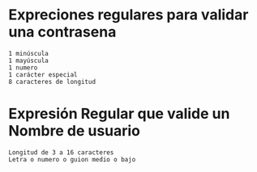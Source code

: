 # Expreciones regulares para validar una contrasena 

~~~
1 minúscula
1 mayúscula
1 numero
1 carácter especial
8 caracteres de longitud
~~~


# Expresión Regular que valide un Nombre de usuario
~~~
Longitud de 3 a 16 caracteres
Letra o numero o guion medio o bajo
~~~



